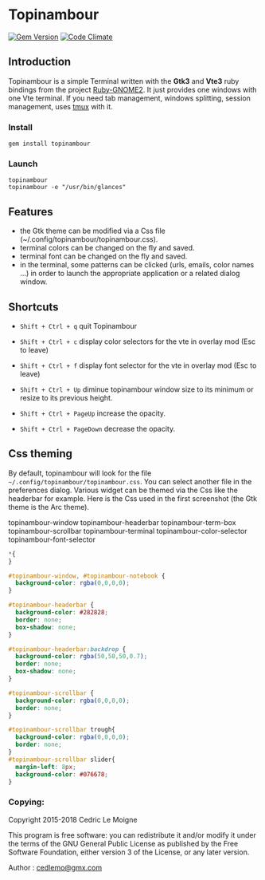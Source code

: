 # Topinambour

[![Gem Version](https://badge.fury.io/rb/topinambour.svg)](https://badge.fury.io/rb/topinambour)
[![Code Climate](https://codeclimate.com/github/cedlemo/topinambour/badges/gpa.svg)](https://codeclimate.com/github/cedlemo/topinambour)

## Introduction
Topinambour is a simple Terminal written with the **Gtk3** and **Vte3** ruby bindings from the project [Ruby-GNOME2](https://github.com/ruby-gnome2/ruby-gnome2). It just provides one windows with one Vte terminal. If you need tab management, windows splitting, session management,
uses [tmux](https://github.com/tmux/tmux/wiki) with it.

### Install

    gem install topinambour

### Launch

    topinambour
    topinambour -e "/usr/bin/glances"

## Features

*    the Gtk theme can be modified via a Css file (~/.config/topinambour/topinambour.css).
*    terminal colors can be changed on the fly and saved.
*    terminal font can be changed on the fly and saved.
*    in the terminal, some patterns can be clicked (urls, emails, color names ...)
in order to launch the appropriate application or a related dialog window.

## Shortcuts

*    `Shift + Ctrl + q` quit Topinambour

*    `Shift + Ctrl + c` display color selectors for the vte in overlay mod (Esc to leave)

*    `Shift + Ctrl + f` display font selector for the vte in overlay mod (Esc to leave)

*    `Shift + Ctrl + Up` diminue topinambour window size to its minimum or resize to its previous height.

*    `Shift + Ctrl + PageUp` increase the opacity.

*    `Shift + Ctrl + PageDown` decrease the opacity.

## Css theming

By default, topinambour will look for the file `~/.config/topinambour/topinambour.css`. You can select another file in the preferences dialog.
Various widget can be themed via the Css like the headerbar for example. Here is the Css used in the first screenshot (the Gtk theme is the Arc theme).

topinambour-window
topinambour-headerbar
topinambour-term-box
topinambour-scrollbar
topinambour-terminal
topinambour-color-selector
topinambour-font-selector

```css
*{
}

#topinambour-window, #topinambour-notebook {
  background-color: rgba(0,0,0,0);
}

#topinambour-headerbar {
  background-color: #282828;
  border: none;
  box-shadow: none;
}

#topinambour-headerbar:backdrop {
  background-color: rgba(50,50,50,0.7);
  border: none;
  box-shadow: none;
}

#topinambour-scrollbar {
  background-color: rgba(0,0,0,0);
  border: none;
}

#topinambour-scrollbar trough{
  background-color: rgba(0,0,0,0);
  border: none;
}
#topinambour-scrollbar slider{
  margin-left: 8px;
  background-color: #076678;
}
```

### Copying:

Copyright 2015-2018 Cedric Le Moigne

This program is free software: you can redistribute it and/or modify
it under the terms of the GNU General Public License as published by
the Free Software Foundation, either version 3 of the License, or
any later version.

Author : cedlemo@gmx.com
